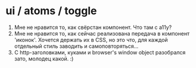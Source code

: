 # ui / atoms / toggle
1. Мне не нравится то, как свёрстан компонент. Что там с a11y?
2. Мне не нравится то, как сейчас реализована передача в компонент 'иконок'. Хочется держать их в CSS, но это что, для каждой отдельный стиль заводить и самоповторяться...
3. С http-заголовками, куками и browser's window object разобрался зато, молодец какой. :)